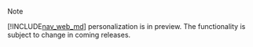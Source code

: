 > [!NOTE]
> [!INCLUDE[nav_web_md](nav_web_md.md)] personalization is in preview. The functionality is subject to change in coming releases.